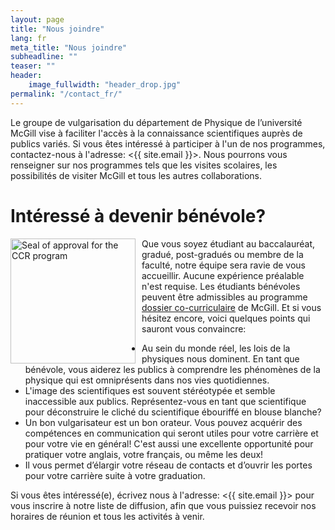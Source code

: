 ```yaml
---
layout: page
title: "Nous joindre"
lang: fr
meta_title: "Nous joindre"
subheadline: ""
teaser: ""
header:
    image_fullwidth: "header_drop.jpg"
permalink: "/contact_fr/"
---
```


Le groupe de vulgarisation du département de Physique de l’université McGill vise à faciliter l'accès à la connaissance scientifiques auprès de publics variés.
Si vous êtes intéressé à participer à l'un de nos programmes, contactez-nous à l'adresse: <{{ site.email }}>. Nous pourrons vous renseigner sur nos programmes tels que les visites scolaires, les possibilités de visiter McGill et tous les autres collaborations.   

# Intéressé à devenir bénévole?

<img src="{{ site.urlimg }}McGill_CCR_Approval_Seal.png" alt="Seal of approval for the CCR program" style="height:200px; float:left; padding-right:10px;"></img> 
Que vous soyez étudiant au baccalauréat, gradué, post-gradués ou membre de la faculté, notre équipe sera ravie de vous accueillir. Aucune expérience préalable n'est requise.  Les étudiants bénévoles peuvent être admissibles au programme [dossier co-curriculaire](https://www.mcgill.ca/involvement/ccr) de McGill. Et si vous hésitez encore, voici quelques points qui sauront vous convaincre:
- Au sein du monde réel, les lois de la physiques nous dominent. En tant que bénévole, vous aiderez les publics à comprendre les phénomènes de la physique qui est omniprésents dans nos vies quotidiennes.
- L'image des scientifiques est souvent stéréotypée et semble inaccessible aux publics. Représentez-vous en tant que scientifique pour déconstruire le cliché du scientifique ébouriffé en blouse blanche?
- Un bon vulgarisateur est un bon orateur. Vous pouvez acquérir des compétences en communication qui seront utiles pour votre carrière et pour votre vie en général! C'est aussi une excellente opportunité pour pratiquer votre anglais, votre français, ou même les deux!
- Il vous permet d’élargir votre réseau de contacts et d’ouvrir les portes pour votre carrière suite à votre graduation. 

Si vous êtes intéressé(e), écrivez nous à l'adresse: <{{ site.email }}> pour vous inscrire à notre liste de diffusion, afin que vous puissiez recevoir nos horaires de réunion et tous les activités à venir.
